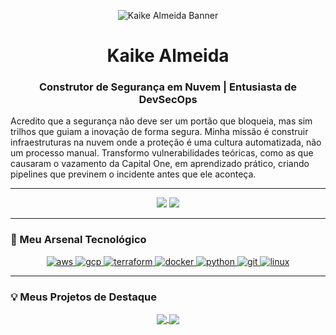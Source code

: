 <p align="center">
  <img src="https://raw.githubusercontent.com/Almeida013/Almeida013/main/kaike_banner.png" alt="Kaike Almeida Banner">
</p>

<div align="center">

# Kaike Almeida
### Construtor de Segurança em Nuvem | Entusiasta de DevSecOps

</div>

Acredito que a segurança não deve ser um portão que bloqueia, mas sim trilhos que guiam a inovação de forma segura. Minha missão é construir infraestruturas na nuvem onde a proteção é uma cultura automatizada, não um processo manual. Transformo vulnerabilidades teóricas, como as que causaram o vazamento da Capital One, em aprendizado prático, criando pipelines que previnem o incidente antes que ele aconteça.

---

<p align="center">
  <a href="https://www.linkedin.com/in/kaikealmeida/" target="_blank"><img src="https://img.shields.io/badge/LinkedIn-0077B5?style=for-the-badge&logo=linkedin&logoColor=white" /></a>
  <a href="mailto:kaike.almeida.contato@gmail.com"><img src="https://img.shields.io/badge/Gmail-D14836?style=for-the-badge&logo=gmail&logoColor=white" /></a>
</p>

---

### 🚀 Meu Arsenal Tecnológico

<p align="center">
  <a href="https://aws.amazon.com" target="_blank" rel="noreferrer"> <img src="https://img.shields.io/badge/AWS-%23FF9900.svg?style=for-the-badge&logo=amazon-aws&logoColor=white" alt="aws"/> </a>
  <a href="https://cloud.google.com" target="_blank" rel="noreferrer"> <img src="https://img.shields.io/badge/Google_Cloud-4285F4?style=for-the-badge&logo=google-cloud&logoColor=white" alt="gcp"/> </a>
  <a href="https://www.terraform.io/" target="_blank" rel="noreferrer"> <img src="https://img.shields.io/badge/terraform-%235835CC.svg?style=for-the-badge&logo=terraform&logoColor=white" alt="terraform"/> </a>
  <a href="https://www.docker.com/" target="_blank" rel="noreferrer"> <img src="https://img.shields.io/badge/docker-%230db7ed.svg?style=for-the-badge&logo=docker&logoColor=white" alt="docker"/> </a>
  <a href="https://www.python.org" target="_blank" rel="noreferrer"> <img src="https://img.shields.io/badge/python-3670A0?style=for-the-badge&logo=python&logoColor=ffdd54" alt="python"/> </a>
  <a href="https://git-scm.com/" target="_blank" rel="noreferrer"> <img src="https://img.shields.io/badge/git-%23F05033.svg?style=for-the-badge&logo=git&logoColor=white" alt="git"/> </a>
  <a href="https://www.linux.org/" target="_blank" rel="noreferrer"> <img src="https://img.shields.io/badge/Linux-FCC624?style=for-the-badge&logo=linux&logoColor=black" alt="linux"/> </a>
</p>

---

### 💡 Meus Projetos de Destaque

<p align="center">
  <a href="https://github.com/Almeida013/caso-capital-one">
    <img align="center" src="https://github-readme-stats.vercel.app/api/pin/?username=Almeida013&repo=caso-capital-one&theme=tokyonight&hide_border=true&title_color=58A6FF&icon_color=58A6FF" />
  </a>
  <a href="https://github.com/Almeida013/Projeto-AWS-Deteccao-e-Alertas">
    <img align="center" src="https://github-readme-stats.vercel.app/api/pin/?username=Almeida013&repo=Projeto-AWS-Deteccao-e-Alertas&theme=tokyonight&hide_border=true&title_color=58A6FF&icon_color=58A6FF" />
  </a>
</p>
